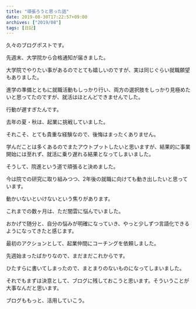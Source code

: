```yaml
---
title: "頑張ろうと思った話"
date: 2019-08-30T17:22:57+09:00
archives: ["2019/08"]
tags: [日記]
---
```


久々のブログポストです。

先週末、大学院から合格通知が届きました。

<!--more-->

大学院でやりたい事があるのでとても嬉しいのですが、実は同じぐらい就職願望もありました。

進学の準備とともに就職活動もしっかり行い、両方の選択肢をしっかり見極めたいと思ってたのですが、就活はほとんどできませんでした。

行動が遅すぎたんです。

去年の夏・秋は、起業に挑戦していました。

それこそ、とても貴重な経験なので、後悔はまったくありません。

学んだことは多くあるのでまたアウトプットしたいと思いますが、結果的に事業開始には至れず、就活に乗り遅れる結果となってしまいました。

そうして、院進という道で頑張ると決めました。

今は院での研究に取り組みつつ、2年後の就職に向けても動き出したいと思っています。

動かいないといけないという焦りがあります。

これまでの数ヶ月は、ただ闇雲に悩んでいました。

おかげで随分と、自分の悩みが明確になっていき、やっと少しずつ言語化できるようになってきたと感じます。

最初のアクションとして、起業仲間にコーチングを依頼しました。

先週始まったばかりなので、まだまだこれからです。

ひたすらに書いてしまったので、まとまりのないものになってしまいました。

それでもまずは決意として、ブログに残しておこうと思います。そういうことが大事なんだと思います。

ブログももっと、活用していこう。
